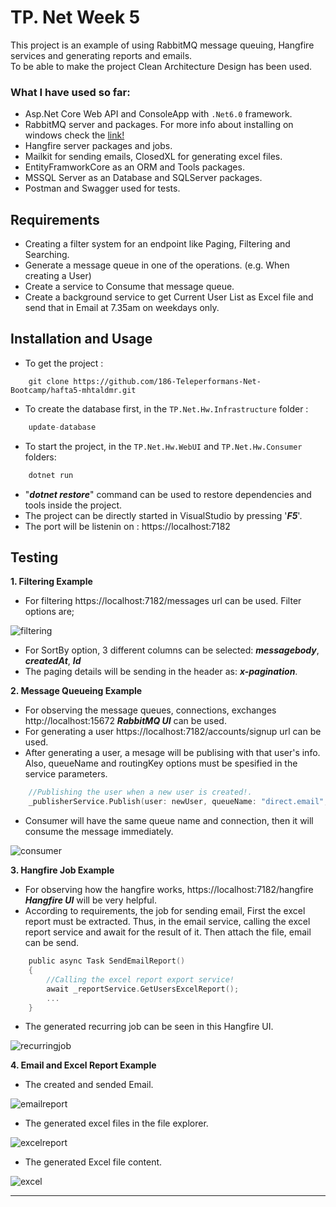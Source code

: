 
# TP. Net Week 5

This project is an example of using RabbitMQ message queuing, Hangfire services and generating reports and emails.  
To be able to make the project Clean Architecture Design has been used.

### What I have used so far:
- Asp.Net Core Web API and ConsoleApp with `.Net6.0` framework.
- RabbitMQ server and packages. For more info about installing on windows check the [link!](https://www.rabbitmq.com/install-windows.html)
- Hangfire server packages and jobs.
- Mailkit for sending emails, ClosedXL for generating excel files.
- EntityFramworkCore as an ORM and Tools packages.
- MSSQL Server as an Database and SQLServer packages.
- Postman and Swagger used for tests.

## Requirements
- Creating a filter system for an endpoint like Paging, Filtering and Searching.
- Generate a message queue in one of the operations. (e.g. When creating a User)
- Create a service to Consume that message queue.
- Create a background service to get Current User List as Excel file and send that in Email at 7.35am on weekdays only.

## Installation and Usage

- To get the project :
```
    git clone https://github.com/186-Teleperformans-Net-Bootcamp/hafta5-mhtaldmr.git
```
- To create the database first, in the `TP.Net.Hw.Infrastructure` folder :
```c
    update-database
```
- To start the project, in the `TP.Net.Hw.WebUI` and `TP.Net.Hw.Consumer` folders:
```c
    dotnet run
```
- "***dotnet restore***" command can be used to restore dependencies and tools inside the project.
-  The project can be directly started in VisualStudio by pressing '***F5***'.
- The port will be listenin on : https://localhost:7182

## Testing

**1. Filtering Example**

- For filtering  https://localhost:7182/messages url can be used. Filter options are;

<img src="https://github.com/186-Teleperformans-Net-Bootcamp/hafta5-mhtaldmr/blob/main/images/filtering.png" alt="filtering" />

- For SortBy option, 3 different columns can be selected:  ***messagebody***, ***createdAt***, ***Id***
- The paging details will be sending in the header as: ***x-pagination***.

**2. Message Queueing Example**

- For observing the message queues, connections, exchanges http://localhost:15672 ***RabbitMQ UI*** can be used.
- For generating a user  https://localhost:7182/accounts/signup url can be used.
- After generating a user, a mesage will be publising with that user's info. Also, queueName and routingKey options must be spesified in the service parameters.
```c
    //Publishing the user when a new user is created!.
    _publisherService.Publish(user: newUser, queueName: "direct.email", routingKey: "email1");
```
- Consumer will have the same queue name and connection, then it will consume the message immediately.

<img src="https://github.com/186-Teleperformans-Net-Bootcamp/hafta5-mhtaldmr/blob/main/images/consumer.png" alt="consumer" />

**3. Hangfire Job Example**
 
- For observing how the hangfire works, https://localhost:7182/hangfire ***Hangfire UI*** will be very helpful.
- According to requirements, the job for sending email, First the excel report must be extracted. Thus, in the email service, calling the excel report service and await for the result of it. Then attach the file, email can be send.
```c
    public async Task SendEmailReport()
    {
        //Calling the excel report export service!
        await _reportService.GetUsersExcelReport();
        ...
    }
```
- The generated recurring job  can be seen in this Hangfire UI.
 
 <img src="https://github.com/186-Teleperformans-Net-Bootcamp/hafta5-mhtaldmr/blob/main/images/recurringjob.png" alt="recurringjob" />

**4. Email and Excel Report Example**

- The created and sended Email.
 
 <img src="https://github.com/186-Teleperformans-Net-Bootcamp/hafta5-mhtaldmr/blob/main/images/emailreport.png" alt="emailreport" />

- The generated excel files in the file explorer.

 <img src="https://github.com/186-Teleperformans-Net-Bootcamp/hafta5-mhtaldmr/blob/main/images/excelreport.png" alt="excelreport" />

- The generated Excel file content.

<img src="https://github.com/186-Teleperformans-Net-Bootcamp/hafta5-mhtaldmr/blob/main/images/excel.png" alt="excel" />

---